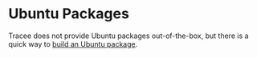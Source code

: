 # Ubuntu Packages

Tracee does not provide Ubuntu packages out-of-the-box, but there is a quick
way to [build an Ubuntu package](../../building/packaging.md#Ubuntu-Linux).
